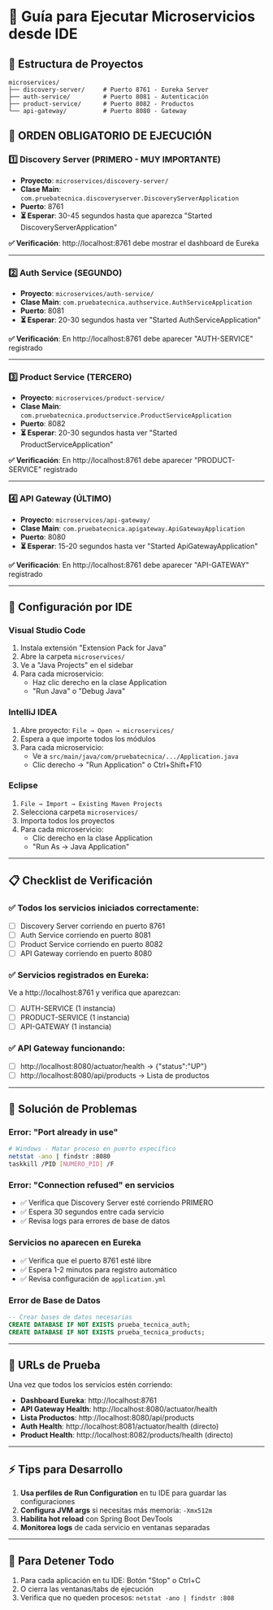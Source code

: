 # 🚀 Guía para Ejecutar Microservicios desde IDE

## 📁 Estructura de Proyectos

```
microservices/
├── discovery-server/     # Puerto 8761 - Eureka Server
├── auth-service/         # Puerto 8081 - Autenticación
├── product-service/      # Puerto 8082 - Productos  
└── api-gateway/          # Puerto 8080 - Gateway
```

## 🎯 **ORDEN OBLIGATORIO DE EJECUCIÓN**

### **1️⃣ Discovery Server (PRIMERO - MUY IMPORTANTE)**
- **Proyecto**: `microservices/discovery-server/`
- **Clase Main**: `com.pruebatecnica.discoveryserver.DiscoveryServerApplication`
- **Puerto**: 8761
- **⏳ Esperar**: 30-45 segundos hasta que aparezca "Started DiscoveryServerApplication"

**✅ Verificación**: http://localhost:8761 debe mostrar el dashboard de Eureka

---

### **2️⃣ Auth Service (SEGUNDO)**
- **Proyecto**: `microservices/auth-service/`
- **Clase Main**: `com.pruebatecnica.authservice.AuthServiceApplication`
- **Puerto**: 8081
- **⏳ Esperar**: 20-30 segundos hasta ver "Started AuthServiceApplication"

**✅ Verificación**: En http://localhost:8761 debe aparecer "AUTH-SERVICE" registrado

---

### **3️⃣ Product Service (TERCERO)**
- **Proyecto**: `microservices/product-service/`
- **Clase Main**: `com.pruebatecnica.productservice.ProductServiceApplication`
- **Puerto**: 8082
- **⏳ Esperar**: 20-30 segundos hasta ver "Started ProductServiceApplication"

**✅ Verificación**: En http://localhost:8761 debe aparecer "PRODUCT-SERVICE" registrado

---

### **4️⃣ API Gateway (ÚLTIMO)**
- **Proyecto**: `microservices/api-gateway/`
- **Clase Main**: `com.pruebatecnica.apigateway.ApiGatewayApplication`
- **Puerto**: 8080
- **⏳ Esperar**: 15-20 segundos hasta ver "Started ApiGatewayApplication"

**✅ Verificación**: En http://localhost:8761 debe aparecer "API-GATEWAY" registrado

---

## 🔧 **Configuración por IDE**

### **Visual Studio Code**
1. Instala extensión "Extension Pack for Java"
2. Abre la carpeta `microservices/`
3. Ve a "Java Projects" en el sidebar
4. Para cada microservicio:
   - Haz clic derecho en la clase Application
   - "Run Java" o "Debug Java"

### **IntelliJ IDEA**
1. Abre proyecto: `File → Open → microservices/`
2. Espera a que importe todos los módulos
3. Para cada microservicio:
   - Ve a `src/main/java/com/pruebatecnica/.../Application.java`
   - Clic derecho → "Run Application" o Ctrl+Shift+F10

### **Eclipse**
1. `File → Import → Existing Maven Projects`
2. Selecciona carpeta `microservices/`
3. Importa todos los proyectos
4. Para cada microservicio:
   - Clic derecho en la clase Application
   - "Run As → Java Application"

---

## 📋 **Checklist de Verificación**

### **✅ Todos los servicios iniciados correctamente:**
- [ ] Discovery Server corriendo en puerto 8761
- [ ] Auth Service corriendo en puerto 8081
- [ ] Product Service corriendo en puerto 8082
- [ ] API Gateway corriendo en puerto 8080

### **✅ Servicios registrados en Eureka:**
Ve a http://localhost:8761 y verifica que aparezcan:
- [ ] AUTH-SERVICE (1 instancia)
- [ ] PRODUCT-SERVICE (1 instancia)  
- [ ] API-GATEWAY (1 instancia)

### **✅ API Gateway funcionando:**
- [ ] http://localhost:8080/actuator/health → {"status":"UP"}
- [ ] http://localhost:8080/api/products → Lista de productos

---

## 🐛 **Solución de Problemas**

### **Error: "Port already in use"**
```bash
# Windows - Matar proceso en puerto específico
netstat -ano | findstr :8080
taskkill /PID [NUMERO_PID] /F
```

### **Error: "Connection refused" en servicios**
- ✅ Verifica que Discovery Server esté corriendo PRIMERO
- ✅ Espera 30 segundos entre cada servicio
- ✅ Revisa logs para errores de base de datos

### **Servicios no aparecen en Eureka**
- ✅ Verifica que el puerto 8761 esté libre
- ✅ Espera 1-2 minutos para registro automático
- ✅ Revisa configuración de `application.yml`

### **Error de Base de Datos**
```sql
-- Crear bases de datos necesarias
CREATE DATABASE IF NOT EXISTS prueba_tecnica_auth;
CREATE DATABASE IF NOT EXISTS prueba_tecnica_products;
```

---

## 🎯 **URLs de Prueba**

Una vez que todos los servicios estén corriendo:

- **Dashboard Eureka**: http://localhost:8761
- **API Gateway Health**: http://localhost:8080/actuator/health
- **Lista Productos**: http://localhost:8080/api/products
- **Auth Health**: http://localhost:8081/actuator/health (directo)
- **Product Health**: http://localhost:8082/products/health (directo)

---

## ⚡ **Tips para Desarrollo**

1. **Usa perfiles de Run Configuration** en tu IDE para guardar las configuraciones
2. **Configura JVM args** si necesitas más memoria: `-Xmx512m`
3. **Habilita hot reload** con Spring Boot DevTools
4. **Monitorea logs** de cada servicio en ventanas separadas

---

## 🔄 **Para Detener Todo**

1. Para cada aplicación en tu IDE: Botón "Stop" o Ctrl+C
2. O cierra las ventanas/tabs de ejecución
3. Verifica que no queden procesos: `netstat -ano | findstr :808`